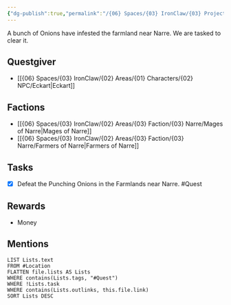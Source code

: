 ```yaml
---
{"dg-publish":true,"permalink":"/{06} Spaces/{03} IronClaw/{03} Projects/{03} Quest/{02} Completed/Clear the Farms of Punching Onions/","title":"Clear the Farms of Punching Onions"}
---
```



A bunch of Onions have infested the farmland near Narre. We are tasked to clear it.

## Questgiver

- [[{06} Spaces/{03} IronClaw/{02} Areas/{01} Characters/{02} NPC/Eckart\|Eckart]]

## Factions

- [[{06} Spaces/{03} IronClaw/{02} Areas/{03} Faction/{03} Narre/Mages of Narre\|Mages of Narre]]
- [[{06} Spaces/{03} IronClaw/{02} Areas/{03} Faction/{03} Narre/Farmers of Narre\|Farmers of Narre]]

## Tasks

- [x] Defeat the Punching Onions in the Farmlands near Narre. #Quest

## Rewards

- Money

## Mentions

```dataview
LIST Lists.text
FROM #Location
FLATTEN file.lists AS Lists
WHERE contains(Lists.tags, "#Quest")
WHERE !Lists.task
WHERE contains(Lists.outlinks, this.file.link)
SORT Lists DESC
```
